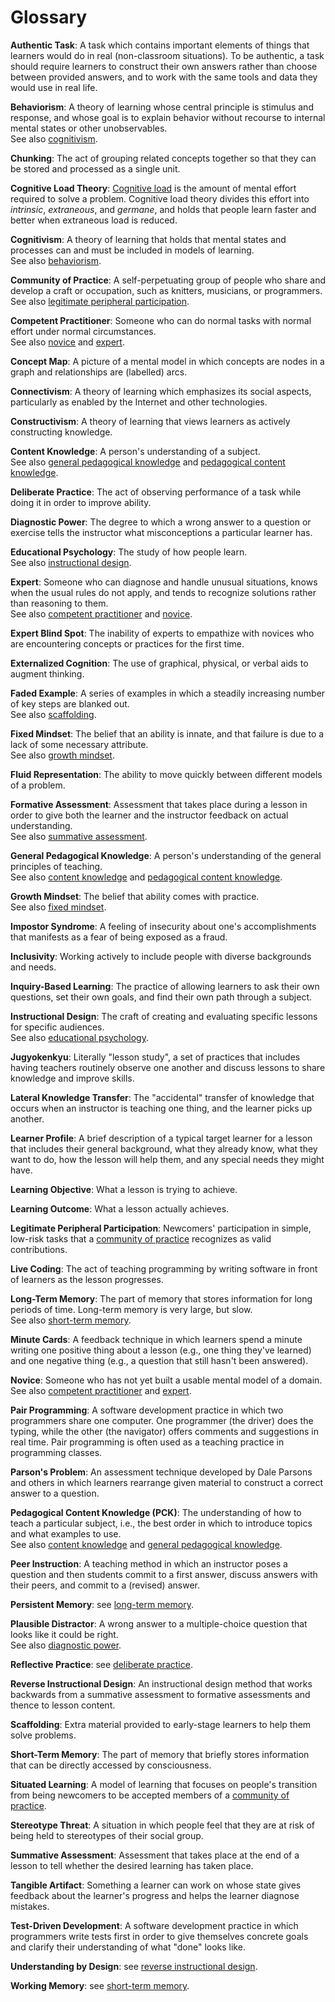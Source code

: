 # Glossary

**Authentic Task**:
<a name="authentic-task"></a>
A task which contains important elements of things that learners would
do in real (non-classroom situations).  To be authentic, a task should
require learners to construct their own answers rather than choose
between provided answers, and to work with the same tools and data
they would use in real life.

**Behaviorism**:
<a name="behaviorism"></a>
A theory of learning whose central principle is stimulus and response,
and whose goal is to explain behavior without recourse to internal
mental states or other unobservables.
<br>
See also [cognitivism](#cognitivism).

**Chunking**:
<a name="chunking"></a>
The act of grouping related concepts together so that they can be
stored and processed as a single unit.

**Cognitive Load Theory**:
<a name="cognitive-load-theory"></a>
[Cognitive load][wikipedia-cognitive-load] is the amount of mental
effort required to solve a problem.  Cognitive load theory divides
this effort into *intrinsic*, *extraneous*, and *germane*, and holds
that people learn faster and better when extraneous load is reduced.

**Cognitivism**:
<a name="cognitivism"></a>
A theory of learning that holds that mental states and processes can
and must be included in models of learning.
<br>
See also [behaviorism](#behaviorism).

**Community of Practice**:
<a name="community-of-practice"></a>
A self-perpetuating group of people who share and develop a craft or
occupation, such as knitters, musicians, or programmers.
<br>
See also [legitimate peripheral
participation](#legitimate-peripheral-participation).

**Competent Practitioner**:
<a name="competent-practitioner"></a>
Someone who can do normal tasks with normal effort under normal
circumstances.
<br>
See also [novice](#novice) and [expert](#novice).

**Concept Map**:
<a name="concept-map"></a>
A picture of a mental model in which concepts are nodes in a graph
and relationships are (labelled) arcs.

**Connectivism**:
<a name="connectivism"></a>
A theory of learning which emphasizes its social aspects, particularly
as enabled by the Internet and other technologies.

**Constructivism**:
<a name="constructivism"></a>
A theory of learning that views learners as actively constructing
knowledge.

**Content Knowledge**:
<a name="content-knowledge"></a>
A person's understanding of a subject.
<br>
See also [general pedagogical
knowledge](#general-pedagogical-knowledge) and [pedagogical content
knowledge](#pedagogical-content-knowledge).

**Deliberate Practice**:
<a name="deliberate-practice"></a>
The act of observing performance of a task while doing it in order to
improve ability.

**Diagnostic Power**:
<a name="diagnostic-power"></a>
The degree to which a wrong answer to a question or exercise tells the
instructor what misconceptions a particular learner has.

**Educational Psychology**:
<a name="educational-psychology"></a>
The study of how people learn.
<br>
See also [instructional design](#instructional-design).

**Expert**:
<a name="expert"></a>
Someone who can diagnose and handle unusual situations, knows when the
usual rules do not apply, and tends to recognize solutions rather than
reasoning to them.
<br>
See also [competent practitioner](#competent-practitioner) and
[novice](#novice).

**Expert Blind Spot**:
<a name="expert-blind-spot"></a>
The inability of experts to empathize with novices who are
encountering concepts or practices for the first time.

**Externalized Cognition**:
<a name="externalized-cognition"></a>
The use of graphical, physical, or verbal aids to augment thinking.

**Faded Example**:
<a name="faded-example"></a>
A series of examples in which a steadily increasing number of key
steps are blanked out.
<br>
See also [scaffolding](#scaffolding).

**Fixed Mindset**:
<a name="fixed-mindset"></a>
The belief that an ability is innate, and that failure is due to a
lack of some necessary attribute.
<br>
See also [growth mindset](#growth-mindset).

**Fluid Representation**:
<a name="fluid-representation"></a>
The ability to move quickly between different models of a problem.

**Formative Assessment**:
<a name="formative-assessment"></a>
Assessment that takes place during a lesson in order to give both the
learner and the instructor feedback on actual understanding.
<br>
See also [summative assessment](#summative-assessment).

**General Pedagogical Knowledge**:
<a name="general-pedagogical-knowledge"></a>
A person's understanding of the general principles of teaching.
<br>
See also [content knowledge](#content-knowledge) and [pedagogical
content knowledge](#pedagogical-content-knowledge).

**Growth Mindset**:
<a name="growth-mindset"></a>
The belief that ability comes with practice.
<br>
See also [fixed mindset](#fixed-mindset).

**Impostor Syndrome**:
<a name="impostor-syndrome"></a>
A feeling of insecurity about one's accomplishments that manifests as
a fear of being exposed as a fraud.

**Inclusivity**:
<a name="inclusivity"></a>
Working actively to include people with diverse backgrounds and needs.

**Inquiry-Based Learning**:
<a name="inquiry-based-learning"></a>
The practice of allowing learners to ask their own questions, set
their own goals, and find their own path through a subject.

**Instructional Design**:
<a name="instructional-design"></a>
The craft of creating and evaluating specific lessons for specific
audiences.
<br>
See also [educational psychology](#educational-psychology).

**Jugyokenkyu**:
<a name="jugyokenkyu"></a>
Literally "lesson study", a set of practices that includes having
teachers routinely observe one another and discuss lessons to share
knowledge and improve skills.

**Lateral Knowledge Transfer**:
<a name="lateral-knowledge-transfer"></a>
The "accidental" transfer of knowledge that occurs when an instructor
is teaching one thing, and the learner picks up another.

**Learner Profile**:
<a name="learner-profile"></a>
A brief description of a typical target learner for a lesson that
includes their general background, what they already know, what they
want to do, how the lesson will help them, and any special needs they
might have.

**Learning Objective**:
<a name="learning-objective"></a>
What a lesson is trying to achieve.

**Learning Outcome**:
<a name="learning-outcome"></a>
What a lesson actually achieves.

**Legitimate Peripheral Participation**:
<a name="legitimate-peripheral-participation"></a>
Newcomers' participation in simple, low-risk tasks that a [community
of practice](#community-of-practice) recognizes as valid
contributions.

**Live Coding**:
<a name="live-coding"></a>
The act of teaching programming by writing software in front of
learners as the lesson progresses.

**Long-Term Memory**:
<a name="long-term-memory"></a>
The part of memory that stores information for long periods of time.
Long-term memory is very large, but slow.
<br>
See also [short-term memory](#short-term-memory).

**Minute Cards**:
<a name="minute-cards"></a>
A feedback technique in which learners spend a minute writing one
positive thing about a lesson (e.g., one thing they've learned) and
one negative thing (e.g., a question that still hasn't been answered).

**Novice**:
<a name="novice"></a>
Someone who has not yet built a usable mental model of a domain.
<br>
See also [competent practitioner](#competent-practitioner) and
[expert](#expert).

**Pair Programming**:
<a name="pair-programming"></a>
A software development practice in which two programmers share one
computer.  One programmer (the driver) does the typing, while the
other (the navigator) offers comments and suggestions in real time.
Pair programming is often used as a teaching practice in programming
classes.

**Parson's Problem**:
<a name="parsons-problem"></a>
An assessment technique developed by Dale Parsons and others in which
learners rearrange given material to construct a correct answer to a
question.

**Pedagogical Content Knowledge (PCK)**:
<a name="pedagogical-content-knowledge"></a>
The understanding of how to teach a particular subject, i.e., the best
order in which to introduce topics and what examples to use.
<br>
See also [content knowledge](#content-knowledge) and [general
pedagogical knowledge](#general-pedagogical-knowledge).

**Peer Instruction**:
<a name="peer-instruction"></a>
A teaching method in which an instructor poses a question and then
students commit to a first answer, discuss answers with their peers,
and commit to a (revised) answer.

**Persistent Memory**:
<a name="persistent-memory"></a>
see [long-term memory](#long-term-memory).

**Plausible Distractor**:
<a name="plausible-distractor"></a>
A wrong answer to a multiple-choice question that looks like it could
be right.
<br>
See also [diagnostic power](#diagnostic-power).

**Reflective Practice**:
<a name="reflective-practice"></a>
see [deliberate practice](#deliberate-practice).

**Reverse Instructional Design**:
<a name="reverse-instructional-design"></a>
An instructional design method that works backwards from a summative
assessment to formative assessments and thence to lesson content.

**Scaffolding**:
<a name="scaffolding"></a>
Extra material provided to early-stage learners to help them solve problems.

**Short-Term Memory**:
<a name="short-term-memory"></a>
The part of memory that briefly stores information that can be
directly accessed by consciousness.

**Situated Learning**:
<a name="situated-learning"></a>
A model of learning that focuses on people's transition from being
newcomers to be accepted members of a [community of
practice](#community-of-practice).

**Stereotype Threat**:
<a name="stereotype-threat"></a>
A situation in which people feel that they are at risk of being held
to stereotypes of their social group.

**Summative Assessment**:
<a name="summative-assessment"></a>
Assessment that takes place at the end of a lesson to tell whether the
desired learning has taken place.

**Tangible Artifact**:
<a name="tangible-artifact"></a>
Something a learner can work on whose state gives feedback about the
learner's progress and helps the learner diagnose mistakes.

**Test-Driven Development**:
<a name="test-driven-development"></a>
A software development practice in which programmers write tests first
in order to give themselves concrete goals and clarify their
understanding of what "done" looks like.

**Understanding by Design**:
<a name="understanding-by-design"></a>
see [reverse instructional design](#reverse-instructional-design).

**Working Memory**:
<a name="working-memory"></a>
see [short-term memory](#short-term-memory).

[wikipedia-cognitive-load]: https://en.wikipedia.org/wiki/Cognitive_load
